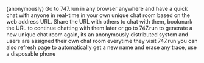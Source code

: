 (anonymously) Go to 747.run in any browser anywhere and have a quick chat with anyone in real-time in your own unique chat room based on the web address URL. Share the URL with others to chat with them, bookmark the URL to continue chatting with them later or go to 747.run to generate a new unique chat room again, its an anonymously distributed system and users are assigned their own chat room everytime they visit 747.run you can also refresh page to automatically get a new name and erase any trace, use a disposable phone 
